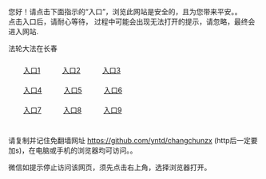 您好！请点击下面指示的“入口”，浏览此网站是安全的，且为您带来平安。。 <br/>
点击入口后，请耐心等待， 过程中可能会出现无法打开的提示，请忽略，最终会进入网站. </br>

法轮大法在长春<br/>
<div style="padding:10px"><a style="margin:20px" target="_blank" href="https://d1cm4p8zp7n83t.cloudfront.net/2Qpsp?ywazr" id="ccLink1" rel="nofollow">入口1</a> <a target="_blank" style="margin:20px" href="https://d1s4vsanuqeicy.cloudfront.net/2Qpsp?awtsp" id="ccLink2" rel="nofollow">入口2</a> <a style="margin:20px" target="_blank" href="https://dda6m25g4oh7h.cloudfront.net/2Qpsp?fpzqwjln" id="ccLink3" rel="nofollow">入口3</a></div>

<div style="padding:10px" ><a style="margin:20px" target="_blank" href="https://d1cm4p8zp7n83t.cloudfront.net/2Qpsp?ywazr" id="ccLink4" rel="nofollow">入口4</a> <a style="margin:20px" href="https://d1s4vsanuqeicy.cloudfront.net/2Qpsp?awtsp" target="_blank" id="ccLink5" rel="nofollow">入口5</a> <a style="margin:20px" href="https://dda6m25g4oh7h.cloudfront.net/2Qpsp?fpzqwjln" target="_blank" id="ccLink6" rel="nofollow">入口6</a></div>

<div style="padding:10px"><a style="margin:20px" target="_blank" href="https://d1cm4p8zp7n83t.cloudfront.net/2Qpsp?ywazr" id="ccLink7" rel="nofollow">入口7</a> <a style="margin:20px" href="https://d1s4vsanuqeicy.cloudfront.net/2Qpsp?awtsp" target="_blank" id="ccLink8" rel="nofollow">入口8</a> <a style="margin:20px" target="_blank" href="https://dda6m25g4oh7h.cloudfront.net/2Qpsp?fpzqwjln" id="ccLink9" rel="nofollow">入口9</a></div>

<br/>



请复制并记住免翻墙网址 https://github.com/yntd/changchunzx (http后一定要加s)，在电脑或手机的浏览器均可访问。。<br/>

微信如提示停止访问该网页，须先点击右上角，选择浏览器打开。

